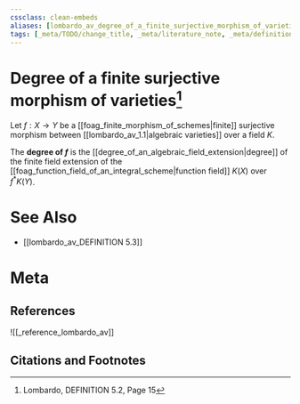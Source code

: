 ```yaml
---
cssclass: clean-embeds
aliases: [lombardo_av_degree_of_a_finite_surjective_morphism_of_varieties]
tags: [_meta/TODO/change_title, _meta/literature_note, _meta/definition, _reference/lombardo_av]
---
```

# Degree of a finite surjective morphism of varieties[^1]
Let $f: X \rightarrow Y$ be a [[foag_finite_morphism_of_schemes|finite]] surjective morphism between [[lombardo_av_1.1|algebraic varieties]] over a field $K$. 

The **degree of $f$** is the [[degree_of_an_algebraic_field_extension|degree]] of the finite field extension of the [[foag_function_field_of_an_integral_scheme|function field]] $K(X)$ over $f^{*} K(Y)$.
# See Also
- [[lombardo_av_DEFINITION 5.3]]
# Meta
## References
![[_reference_lombardo_av]]

## Citations and Footnotes
[^1]: Lombardo, DEFINITION 5.2, Page 15
